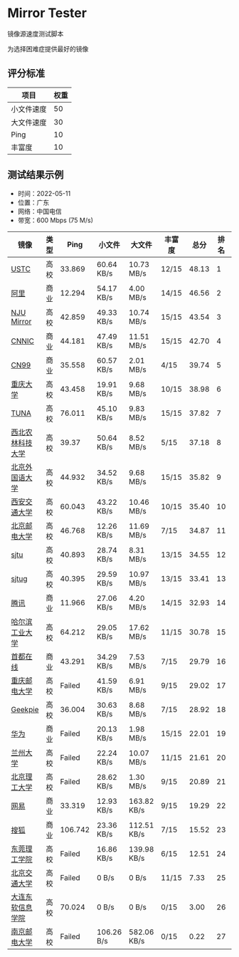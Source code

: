 # Mirror Tester
镜像源速度测试脚本

为选择困难症提供最好的镜像

## 评分标准

| 项目 | 权重 |
| --- | --- |
| 小文件速度 | 50 |
| 大文件速度 | 30 |
| Ping | 10 |
| 丰富度 | 10 |

## 测试结果示例
* 时间：2022-05-11
* 位置：广东
* 网络：中国电信
* 带宽：600 Mbps (75 M/s)

| 镜像 | 类型 | Ping | 小文件 | 大文件 | 丰富度 | 总分 | 排名 | 备注 |
| --- | --- | --- | --- | --- | --- | --- | --- | --- |
| [USTC](https://mirrors.ustc.edu.cn) | 高校 | 33.869 | 60.64 KB/s | 10.73 MB/s | 12/15 | 48.13 | 1 |  |
| [阿里](https://mirrors.aliyun.com) | 商业 | 12.294 | 54.17 KB/s | 4.00 MB/s | 14/15 | 46.56 | 2 |  |
| [NJU Mirror](https://mirrors.nju.edu.cn) | 高校 | 42.859 | 49.33 KB/s | 10.74 MB/s | 15/15 | 43.54 | 3 |  |
| [CNNIC](https://mirrors.cnnic.cn) | 商业 | 44.181 | 47.49 KB/s | 11.51 MB/s | 15/15 | 42.70 | 4 |  |
| [CN99](https://mirrors.cn99.com) | 商业 | 35.558 | 60.57 KB/s | 2.01 MB/s | 4/15 | 39.74 | 5 |  |
| [重庆大学](https://mirrors.cqu.edu.cn) | 高校 | 43.458 | 19.91 KB/s | 9.68 MB/s | 10/15 | 38.98 | 6 |  |
| [TUNA](https://mirrors.tuna.tsinghua.edu.cn) | 高校 | 76.011 | 45.10 KB/s | 9.83 MB/s | 15/15 | 37.82 | 7 |  |
| [西北农林科技大学](https://mirrors.nwafu.edu.cn) | 高校 | 39.37 | 50.64 KB/s | 8.52 MB/s | 5/15 | 37.18 | 8 |  |
| [北京外国语大学](https://mirrors.bfsu.edu.cn) | 高校 | 44.932 | 34.52 KB/s | 9.68 MB/s | 15/15 | 35.82 | 9 |  |
| [西安交通大学](https://mirrors.xjtu.edu.cn) | 高校 | 60.043 | 43.22 KB/s | 10.46 MB/s | 10/15 | 35.40 | 10 |  |
| [北京邮电大学](https://mirrors.bupt.edu.cn) | 高校 | 46.768 | 12.26 KB/s | 11.69 MB/s | 7/15 | 34.87 | 11 |  |
| [sjtu](https://mirror.sjtu.edu.cn) | 高校 | 40.893 | 28.74 KB/s | 8.31 MB/s | 13/15 | 34.55 | 12 |  |
| [sjtug](https://mirrors.sjtug.sjtu.edu.cn) | 高校 | 40.395 | 29.59 KB/s | 10.97 MB/s | 13/15 | 33.41 | 13 |  |
| [腾讯](https://mirrors.tencent.com) | 商业 | 11.966 | 27.06 KB/s | 4.20 MB/s | 14/15 | 32.93 | 14 |  |
| [哈尔滨工业大学](https://mirrors.hit.edu.cn) | 高校 | 64.212 | 29.05 KB/s | 17.62 MB/s | 11/15 | 30.78 | 15 |  |
| [首都在线](https://mirrors.yun-idc.com) | 商业 | 43.291 | 34.29 KB/s | 7.53 MB/s | 7/15 | 29.79 | 16 |  |
| [重庆邮电大学](https://mirrors.cqupt.edu.cn) | 高校 | Failed | 41.59 KB/s | 6.91 MB/s | 9/15 | 29.02 | 17 |  |
| [Geekpie](https://mirrors.shanghaitech.edu.cn) | 高校 | 36.004 | 30.63 KB/s | 8.68 MB/s | 7/15 | 28.92 | 18 |  |
| [华为](https://repo.huaweicloud.com) | 商业 | Failed | 20.13 KB/s | 1.98 MB/s | 15/15 | 22.01 | 19 |  |
| [兰州大学](https://mirror.lzu.edu.cn) | 高校 | Failed | 22.24 KB/s | 10.07 MB/s | 11/15 | 21.61 | 20 |  |
| [北京理工大学](https://mirror.bit.edu.cn) | 高校 | Failed | 28.62 KB/s | 1.30 MB/s | 9/15 | 20.89 | 21 |  |
| [网易](https://mirrors.163.com) | 商业 | 33.319 | 12.93 KB/s | 163.82 KB/s | 9/15 | 19.29 | 22 |  |
| [搜狐](https://mirrors.sohu.com) | 商业 | 106.742 | 23.36 KB/s | 112.51 KB/s | 7/15 | 15.52 | 23 |  |
| [东莞理工学院](https://mirrors.dgut.edu.cn) | 高校 | Failed | 16.86 KB/s | 139.98 KB/s | 6/15 | 12.51 | 24 |  |
| [北京交通大学](https://mirror.bjtu.edu.cn) | 高校 | Failed | 0 B/s | 0 B/s | 11/15 | 7.33 | 25 | 反爬？ |
| [大连东软信息学院](https://mirrors.neusoft.edu.cn) | 高校 | 70.024 | 0 B/s | 0 B/s | 0/15 | 3.00 | 26 | 反爬？ |
| [南京邮电大学](https://mirrors.njupt.edu.cn) | 高校 | Failed | 106.26 B/s | 582.06 KB/s | 0/15 | 0.22 | 27 | 反爬？ |
